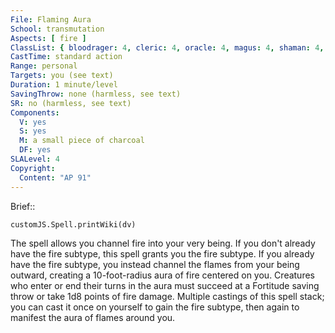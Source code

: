 ```yaml
---
File: Flaming Aura
School: transmutation
Aspects: [ fire ]
ClassList: { bloodrager: 4, cleric: 4, oracle: 4, magus: 4, shaman: 4, sorcerer: 4, wizard: 4, summoner: 4, unchained summoner: 4, witch: 4 }
CastTime: standard action
Range: personal
Targets: you (see text)
Duration: 1 minute/level
SavingThrow: none (harmless, see text)
SR: no (harmless, see text)
Components:
  V: yes
  S: yes
  M: a small piece of charcoal
  DF: yes
SLALevel: 4
Copyright:
  Content: "AP 91"
---
```

Brief:: 

```dataviewjs
customJS.Spell.printWiki(dv)
```

The spell allows you channel fire into your very being. If you don't already have the fire subtype, this spell grants you the fire subtype. If you already have the fire subtype, you instead channel the flames from your being outward, creating a 10-foot-radius aura of fire centered on you. Creatures who enter or end their turns in the aura must succeed at a Fortitude saving throw or take 1d8 points of fire damage.  Multiple castings of this spell stack; you can cast it once on yourself to gain the fire subtype, then again to manifest the aura of flames around you.

